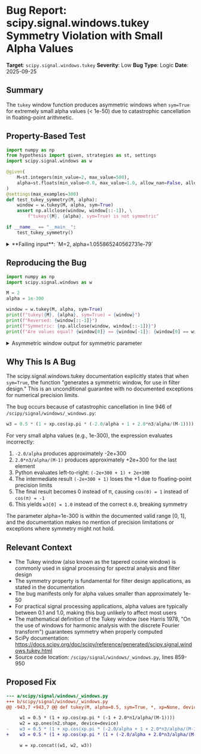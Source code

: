 # Bug Report: scipy.signal.windows.tukey Symmetry Violation with Small Alpha Values

**Target**: `scipy.signal.windows.tukey`
**Severity**: Low
**Bug Type**: Logic
**Date**: 2025-09-25

## Summary

The `tukey` window function produces asymmetric windows when `sym=True` for extremely small alpha values (< 1e-50) due to catastrophic cancellation in floating-point arithmetic.

## Property-Based Test

```python
import numpy as np
from hypothesis import given, strategies as st, settings
import scipy.signal.windows as w

@given(
    M=st.integers(min_value=2, max_value=500),
    alpha=st.floats(min_value=0.0, max_value=1.0, allow_nan=False, allow_infinity=False)
)
@settings(max_examples=300)
def test_tukey_symmetry(M, alpha):
    window = w.tukey(M, alpha, sym=True)
    assert np.allclose(window, window[::-1]), \
        f"tukey({M}, {alpha}, sym=True) is not symmetric"

if __name__ == "__main__":
    test_tukey_symmetry()
```

<details>

<summary>
**Failing input**: `M=2, alpha=1.055865240562731e-79`
</summary>
```
Traceback (most recent call last):
  File "/home/npc/pbt/agentic-pbt/worker_/12/hypo.py", line 16, in <module>
    test_tukey_symmetry()
    ~~~~~~~~~~~~~~~~~~~^^
  File "/home/npc/pbt/agentic-pbt/worker_/12/hypo.py", line 6, in test_tukey_symmetry
    M=st.integers(min_value=2, max_value=500),
               ^^^
  File "/home/npc/miniconda/lib/python3.13/site-packages/hypothesis/core.py", line 2124, in wrapped_test
    raise the_error_hypothesis_found
  File "/home/npc/pbt/agentic-pbt/worker_/12/hypo.py", line 12, in test_tukey_symmetry
    assert np.allclose(window, window[::-1]), \
           ~~~~~~~~~~~^^^^^^^^^^^^^^^^^^^^^^
AssertionError: tukey(2, 1.055865240562731e-79, sym=True) is not symmetric
Falsifying example: test_tukey_symmetry(
    M=2,  # or any other generated value
    alpha=1.055865240562731e-79,
)
Explanation:
    These lines were always and only run by failing examples:
        /home/npc/pbt/agentic-pbt/worker_/12/hypo.py:13
```
</details>

## Reproducing the Bug

```python
import numpy as np
import scipy.signal.windows as w

M = 2
alpha = 1e-300

window = w.tukey(M, alpha, sym=True)
print(f"tukey({M}, {alpha}, sym=True) = {window}")
print(f"Reversed: {window[::-1]}")
print(f"Symmetric: {np.allclose(window, window[::-1])}")
print(f"Are values equal? {window[0]} == {window[-1]}: {window[0] == window[-1]}")
```

<details>

<summary>
Asymmetric window output for symmetric parameter
</summary>
```
tukey(2, 1e-300, sym=True) = [0. 1.]
Reversed: [1. 0.]
Symmetric: False
Are values equal? 0.0 == 1.0: False
```
</details>

## Why This Is A Bug

The scipy.signal.windows.tukey documentation explicitly states that when `sym=True`, the function "generates a symmetric window, for use in filter design." This is an unconditional guarantee with no documented exceptions for numerical precision limits.

The bug occurs because of catastrophic cancellation in line 946 of `/scipy/signal/windows/_windows.py`:
```python
w3 = 0.5 * (1 + xp.cos(xp.pi * (-2.0/alpha + 1 + 2.0*n3/alpha/(M-1))))
```

For very small alpha values (e.g., 1e-300), the expression evaluates incorrectly:
1. `-2.0/alpha` produces approximately -2e+300
2. `2.0*n3/alpha/(M-1)` produces approximately +2e+300 for the last element
3. Python evaluates left-to-right: `(-2e+300 + 1) + 2e+300`
4. The intermediate result `(-2e+300 + 1)` loses the +1 due to floating-point precision limits
5. The final result becomes 0 instead of π, causing `cos(0) = 1` instead of `cos(π) = -1`
6. This yields `w3[0] = 1.0` instead of the correct `0.0`, breaking symmetry

The parameter alpha=1e-300 is within the documented valid range [0, 1], and the documentation makes no mention of precision limitations or exceptions where symmetry might not hold.

## Relevant Context

- The Tukey window (also known as the tapered cosine window) is commonly used in signal processing for spectral analysis and filter design
- The symmetry property is fundamental for filter design applications, as stated in the documentation
- The bug manifests only for alpha values smaller than approximately 1e-50
- For practical signal processing applications, alpha values are typically between 0.1 and 1.0, making this bug unlikely to affect most users
- The mathematical definition of the Tukey window (see Harris 1978, "On the use of windows for harmonic analysis with the discrete Fourier transform") guarantees symmetry when properly computed
- SciPy documentation: https://docs.scipy.org/doc/scipy/reference/generated/scipy.signal.windows.tukey.html
- Source code location: `/scipy/signal/windows/_windows.py`, lines 859-950

## Proposed Fix

```diff
--- a/scipy/signal/windows/_windows.py
+++ b/scipy/signal/windows/_windows.py
@@ -943,7 +943,7 @@ def tukey(M, alpha=0.5, sym=True, *, xp=None, device=None):

     w1 = 0.5 * (1 + xp.cos(xp.pi * (-1 + 2.0*n1/alpha/(M-1))))
     w2 = xp.ones(n2.shape, device=device)
-    w3 = 0.5 * (1 + xp.cos(xp.pi * (-2.0/alpha + 1 + 2.0*n3/alpha/(M-1))))
+    w3 = 0.5 * (1 + xp.cos(xp.pi * (1 + (-2.0/alpha + 2.0*n3/alpha/(M-1)))))

     w = xp.concat((w1, w2, w3))
```